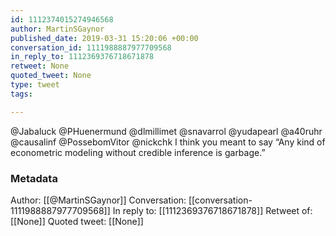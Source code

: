 ```yaml
---
id: 1112374015274946568
author: MartinSGaynor
published_date: 2019-03-31 15:20:06 +00:00
conversation_id: 1111988887977709568
in_reply_to: 1112369376718671878
retweet: None
quoted_tweet: None
type: tweet
tags:

---
```


@Jabaluck @PHuenermund @dlmillimet @snavarrol @yudapearl @a40ruhr @causalinf @PossebomVitor @nickchk I think you meant to say “Any kind of econometric modeling without credible inference is garbage.”

### Metadata

Author: [[@MartinSGaynor]]
Conversation: [[conversation-1111988887977709568]]
In reply to: [[1112369376718671878]]
Retweet of: [[None]]
Quoted tweet: [[None]]
